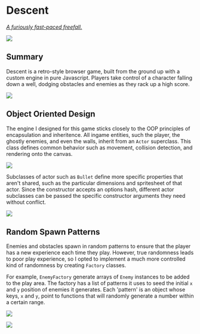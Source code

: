 
# Descent

[*A furiously fast-paced freefall.*](www.lschraier/Descent)

![](https://66.media.tumblr.com/3f3adbd5866f0f327cecf9bbd4e0dd83/tumblr_pqc8pa5A8l1wejsx8o1_1280.gif)

## Summary

Descent is a retro-style browser game, built from the ground up with a custom engine in pure Javascript. Players take control of a character falling down a well, dodging obstacles and enemies as they rack up a high score.

![](https://66.media.tumblr.com/7a4087ca382688a9cf5981bc3bc430fb/tumblr_pqcd7kN5am1wejsx8o1_540.gif)

## Object Oriented Design

The engine I designed for this game sticks closely to the OOP principles of encapsulation and inheritence. All ingame entities, such the player, the ghostly enemies, and even the walls, inherit from an `Actor` superclass. This class defines common behavior such as movement, collision detection, and rendering onto the canvas.

![](https://66.media.tumblr.com/48862073f260011465c01d8ecc1c3d24/tumblr_pqcc4f7qaZ1wejsx8o1_500.png)

Subclasses of actor such as `Bullet` define more specific properties that aren't shared, such as the particular dimensions and spritesheet of that actor. Since the constructor accepts an options hash, different actor subclasses can be passed the specific constructor arguments they need without conflict.

![](https://66.media.tumblr.com/1e79fd55579e64d603e67a5f745e8441/tumblr_pqcc4f7qaZ1wejsx8o2_500.png)

## Random Spawn Patterns

Enemies and obstacles spawn in random patterns to ensure that the player has a new experience each time they play. However, true randomness leads to poor play experience, so I opted to implement a much more controlled kind of randomness by creating `Factory` classes.

For example, `EnemyFactory` generate arrays of `Enemy` instances to be added to the play area. The factory has a list of patterns it uses to seed the initial `x` and `y` position of enemies it generates. Each 'pattern' is an object whose keys, `x` and `y`, point to functions that will randomly generate a number within a certain range.

![](https://66.media.tumblr.com/567ecb0e12b7f2c717c974b2b92eb028/tumblr_pqccr4kNsP1wejsx8o1_1280.png)

![](https://66.media.tumblr.com/60f75b9d8490c0c12100f2dcfdafae53/tumblr_pqcctrw4ca1wejsx8o1_1280.png)
